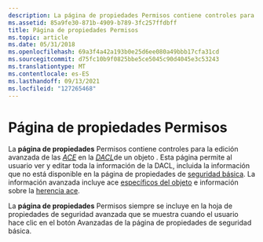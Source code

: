 ```yaml
---
description: La página de propiedades Permisos contiene controles para la edición avanzada de las ACE en una DACL de objetos.
ms.assetid: 85a9fe30-871b-4909-b789-3fc257ffdbff
title: Página de propiedades Permisos
ms.topic: article
ms.date: 05/31/2018
ms.openlocfilehash: 69a3f4a42a193b0e25d6ee080a49bbb17cfa31cd
ms.sourcegitcommit: d75fc10b9f0825bbe5ce5045c90d4045e3c53243
ms.translationtype: MT
ms.contentlocale: es-ES
ms.lasthandoff: 09/13/2021
ms.locfileid: "127265468"
---
```

# <a name="permissions-property-page"></a>Página de propiedades Permisos

La **página de propiedades** Permisos contiene controles para la edición avanzada de las [*ACE*](/windows/desktop/SecGloss/a-gly) en la [*DACL*](/windows/desktop/SecGloss/d-gly)de un objeto . Esta página permite al usuario ver y editar toda la información de la DACL, incluida la información que no está disponible en la página de propiedades de [seguridad básica](basic-security-property-page.md). La información avanzada incluye ace [específicos del objeto](object-specific-aces.md) e información sobre la [herencia ace](ace-inheritance.md).

La **página de propiedades** Permisos [](advanced-security-property-sheet.md) siempre se incluye en la hoja  de propiedades de seguridad avanzada que se muestra cuando el usuario hace clic en el botón Avanzadas de la página de propiedades de seguridad básica.

 

 
